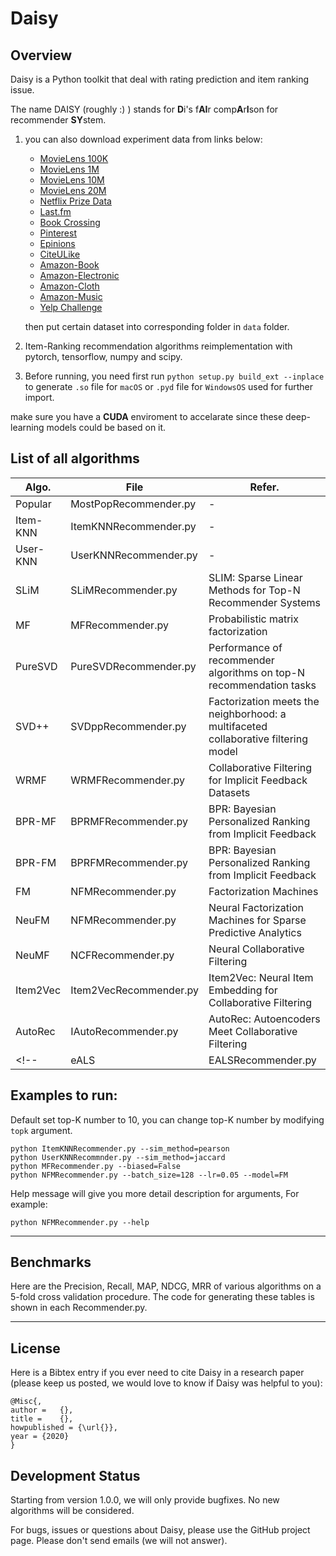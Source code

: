 <!--
 * @Author: Yu Di
 * @Date: 2019-09-29 10:33:55
 * @LastEditors: Yudi
 * @LastEditTime: 2019-11-25 17:34:31
 * @Company: Cardinal Operation
 * @Email: yudi@shanshu.ai
 * @Description: 
 -->

# Daisy

## Overview

Daisy is a Python toolkit that deal with rating prediction and item ranking issue.

The name DAISY (roughly :) ) stands for **D**i's f**AI**r comp**A**r**I**son for recommender **SY**stem.

1. you can also download experiment data from links below: 

    - [MovieLens 100K](https://grouplens.org/datasets/movielens/100k/)
    - [MovieLens 1M](https://grouplens.org/datasets/movielens/1m/)
    - [MovieLens 10M](https://grouplens.org/datasets/movielens/10m/)
    - [MovieLens 20M](https://grouplens.org/datasets/movielens/20m/)
    - [Netflix Prize Data](https://archive.org/download/nf_prize_dataset.tar)
    - [Last.fm](https://grouplens.org/datasets/hetrec-2011/)
    - [Book Crossing](https://grouplens.org/datasets/book-crossing/)
    - [Pinterest](https://data.mendeley.com/datasets/fs4k2zc5j5/3)
    - [Epinions](http://www.cse.msu.edu/~tangjili/trust.html)
    - [CiteULike](https://github.com/js05212/citeulike-a)
    - [Amazon-Book](http://snap.stanford.edu/data/amazon/productGraph/categoryFiles/ratings_Books.csv)
    - [Amazon-Electronic](http://snap.stanford.edu/data/amazon/productGraph/categoryFiles/ratings_Electronics.csv)
    - [Amazon-Cloth](http://snap.stanford.edu/data/amazon/productGraph/categoryFiles/ratings_Clothing_Shoes_and_Jewelry.csv)
    - [Amazon-Music](http://snap.stanford.edu/data/amazon/productGraph/categoryFiles/ratings_Digital_Music.csv)
    - [Yelp Challenge](https://kaggle.com/yelp-dataset/yelp-dataset)

    then put certain dataset into corresponding folder in `data` folder.

2. Item-Ranking recommendation algorithms reimplementation with pytorch, tensorflow, numpy and scipy.

3. Before running, you need first run `python setup.py build_ext --inplace` to generate `.so` file for `macOS` or `.pyd` file for `WindowsOS` used for further import.

make sure you have a **CUDA** enviroment to accelarate since these deep-learning models could be based on it.

## List of all algorithms

| Algo. | File | Refer. |
| ------ | ------ | ------ |
| Popular | MostPopRecommender.py | - |
| Item-KNN | ItemKNNRecommender.py | - |
| User-KNN | UserKNNRecommender.py | - |
| SLiM | SLiMRecommender.py | SLIM: Sparse Linear Methods for Top-N Recommender Systems |
| MF | MFRecommender.py | Probabilistic matrix factorization |
| PureSVD | PureSVDRecommender.py | Performance of recommender algorithms on top-N recommendation tasks |
| SVD++ | SVDppRecommender.py | Factorization meets the neighborhood: a multifaceted collaborative filtering model |
| WRMF | WRMFRecommender.py | Collaborative Filtering for Implicit Feedback Datasets |
| BPR-MF | BPRMFRecommender.py | BPR: Bayesian Personalized Ranking from Implicit Feedback |
| BPR-FM | BPRFMRecommender.py | BPR: Bayesian Personalized Ranking from Implicit Feedback |
| FM | NFMRecommender.py | Factorization Machines |
| NeuFM | NFMRecommender.py | Neural Factorization Machines for Sparse Predictive Analytics |
| NeuMF | NCFRecommender.py | Neural Collaborative Filtering |
| Item2Vec | Item2VecRecommender.py | Item2Vec: Neural Item Embedding for Collaborative Filtering  |
| AutoRec | IAutoRecommender.py | AutoRec: Autoencoders Meet Collaborative Filtering |
<!-- | eALS | EALSRecommender.py | Fast Matrix Factorization for Online Recommendation with Implicit Feedback | -->

## Examples to run:

Default set top-K number to 10, you can change top-K number by modifying `topk` argument.

```
python ItemKNNRecommender.py --sim_method=pearson
python UserKNNRecommnder.py --sim_method=jaccard
python MFRecommender.py --biased=False
python NFMRecommender.py --batch_size=128 --lr=0.05 --model=FM
```

Help message will give you more detail description for arguments, For example:

```
python NFMRecommender.py --help
```

---

## Benchmarks

Here are the Precision, Recall, MAP, NDCG, MRR of various algorithms on a 5-fold cross validation procedure. The code for generating these tables is shown in each Recommender.py.

<!-- ## Simple Result Achieved for quick look

| Algo | HR@10 | NDCG@10 | MAP@10 |
| ------ | ------ | ------ | -- |
| Pop | 0.101  | 0.338 | 0.040 |
| UserKNN | 0.141  | 0.341 | 0.069 |
| ItemKNN | 0.153  | 0.351 | 0.079 |
| SLiM | 0.359 | 0.706 | 0.262 |
| NMF | 0.157 | 0.353 | 0.078 |
| PureSVD | 0.347 | 0.638 | 0.248 |
| SVD | 0.164 | 0.365 | 0.087 |
| SVD++ | 0.152 | 0.360 | 0.077 |
| WRMF | 0.586 | 0.833 | 0.451 |
| BPR-MF | 0.705 | 0.407 | 0.315 |
| NeuMF | 0.698  | 0.401 | 0.310 |
| FM | 0.209 | 0.451 | 0.119 | -->
<!-- | NeuFM(deprecated) | 0.214  | 0.453 | 0.119 | -->

---

## License

Here is a Bibtex entry if you ever need to cite Daisy in a research paper (please keep us posted, we would love to know if Daisy was helpful to you):

```
@Misc{,
author =   {},
title =    {},
howpublished = {\url{}},
year = {2020}
}
```

## Development Status

Starting from version 1.0.0, we will only provide bugfixes. No new algorithms will be considered.

For bugs, issues or questions about Daisy, please use the GitHub project page. Please don't send emails (we will not answer).
